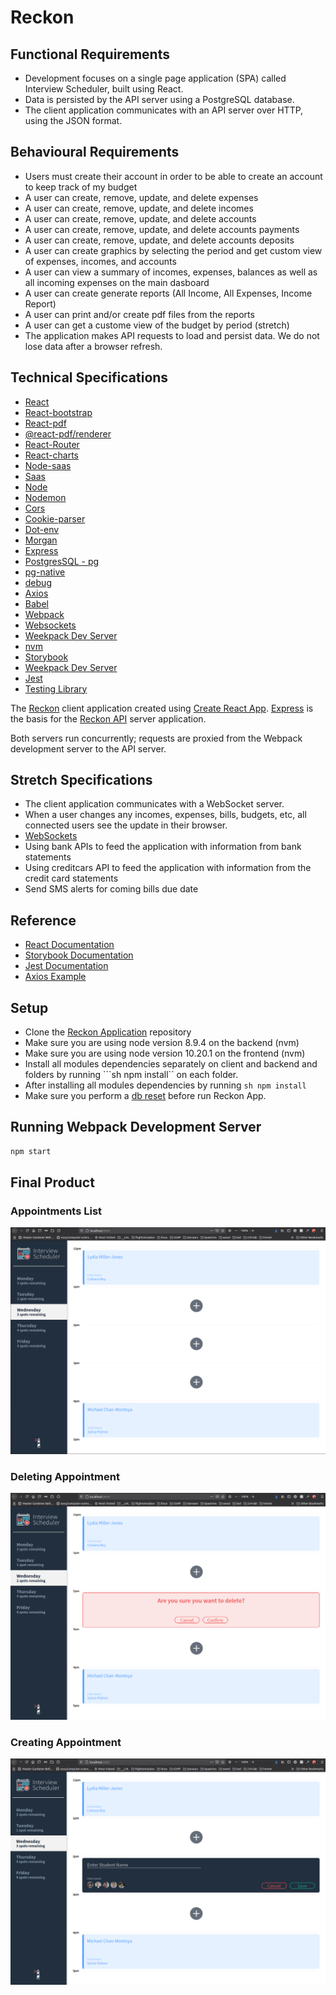# Reckon

## Functional Requirements

* Development focuses on a single page application (SPA) called Interview Scheduler, built using React.
* Data is persisted by the API server using a PostgreSQL database.
* The client application communicates with an API server over HTTP, using the JSON format.

## Behavioural Requirements

* Users must create their account in order to be able to create an account to keep track of my budget
* A user can create, remove, update, and delete expenses
* A user can create, remove, update, and delete incomes
* A user can create, remove, update, and delete accounts
* A user can create, remove, update, and delete accounts payments
* A user can create, remove, update, and delete accounts deposits
* A user can create graphics by selecting the period and get custom view of expenses, incomes, and accounts
* A user can view a summary of incomes, expenses, balances as well as all incoming expenses on the main dasboard
* A user can create generate reports (All Income, All Expenses, Income Report)
* A user can print and/or create pdf files from the reports
* A user can get a custome view of the budget by period (stretch)
* The application makes API requests to load and persist data. We do not lose data after a browser refresh.

## Technical Specifications

* [React](https://reactjs.org/)
* [React-bootstrap](https://www.npmjs.com/package/react-bootstrap)
* [React-pdf](https://www.npmjs.com/package/react-pdf)
* [@react-pdf/renderer](https://www.npmjs.com/package/@react-pdf/renderer)
* [React-Router](https://www.npmjs.com/package/react-router)
* [React-charts](https://www.npmjs.com/package/react-charts)
* [Node-saas](https://www.npmjs.com/package/node-sass)
* [Saas](https://www.npmjs.com/package/sass)
* [Node](https://nodejs.org/en/)
* [Nodemon](https://www.npmjs.com/package/nodemon)
* [Cors](https://www.npmjs.com/package/cors)
* [Cookie-parser](https://www.npmjs.com/package/cookie-parser)
* [Dot-env](https://www.npmjs.com/package/dot-env)
* [Morgan](https://www.npmjs.com/package/morgan)
* [Express](https://expressjs.com/)
* [PostgresSQL - pg](https://www.npmjs.com/package/pg)
* [pg-native](https://www.npmjs.com/package/pg-native)
* [debug](https://www.npmjs.com/package/debug)
* [Axios](https://github.com/axios/axios)
* [Babel](https://babeljs.io/)
* [Webpack](https://webpack.js.org/)
* [Websockets](https://developer.mozilla.org/en-US/docs/Web/API/WebSockets_API)
* [Weekpack Dev Server](https://github.com/webpack/webpack-dev-server)
* [nvm](https://github.com/nvm-sh/nvm)
* [Storybook](https://storybook.js.org/)
* [Weekpack Dev Server](https://github.com/webpack/webpack-dev-server)
* [Jest](https://jestjs.io/en/)
* [Testing Library](https://testing-library.com/)

The [Reckon](https://github.com/Jgabriel88/Reckon) client application created using [Create React App](https://facebook.github.io/create-react-app/). [Express](https://expressjs.com/) is the basis for the [Reckon API](https://github.com/Jgabriel88/Reckon/tree/master/backend) server application.

Both servers run concurrently; requests are proxied from the Webpack development server to the API server.

## Stretch Specifications

* The client application communicates with a WebSocket server.
* When a user changes any incomes, expenses, bills, budgets, etc, all connected users see the update in their browser.
* [WebSockets](https://developer.mozilla.org/en-US/docs/Web/API/WebSockets_API)
* Using bank APIs to feed the application with information from bank statements
* Using creditcars API to feed the application with information from the credit card statements
* Send SMS alerts for coming bills due date

## Reference

* [React Documentation](https://reactjs.org/)
* [Storybook Documentation](https://storybook.js.org/docs/basics/introduction/)
* [Jest Documentation](https://jestjs.io/docs/en/getting-started)
* [Axios Example](https://github.com/axios/axios#example)

## Setup

* Clone the [Reckon Application](https://github.com/Jgabriel88/Reckon) repository
* Make sure you are using node version 8.9.4 on the backend (nvm)
* Make sure you are using node version 10.20.1 on the frontend (nvm)
* Install all modules dependencies separately on client and backend and folders by running ```sh npm install`` on each folder.
* After installing all modules dependencies by running ```sh npm install```
* Make sure you perform a [db reset](http://localhost:3001/api/debug/reset) before run Reckon App.
## Running Webpack Development Server

```sh
npm start
```
## Final Product

### Appointments List
![List of Appointments](https://github.com/wbox/scheduler/blob/master/docs/list.png)

### Deleting Appointment
![Deleting an Appointment](https://github.com/wbox/scheduler/blob/master/docs/delete.png)

### Creating Appointment
![Adding a new Appointment](https://github.com/wbox/scheduler/blob/master/docs/create.png)
